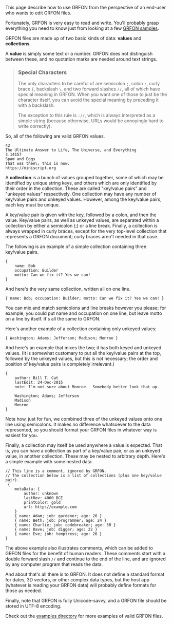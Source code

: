 This page describe how to use GRFON from the perspective of an end-user who wants to edit GRFON files.

Fortunately, GRFON is very easy to read and write.  You'll probably grasp everything you need to know just from looking at a few [GRFON samples](../examples/README.md).

GRFON files are made up of two basic kinds of data: **values** and **collections**.

A **value** is simply some text or a number.  GRFON does not distinguish between these, and no quotation marks are needed around text strings.  

> ### Special Characters
> The only characters to be careful of are semicolon `;`, colon `:`, curly brace `{`, backslash `\`, and two forward slashes `//`, all of which have special meaning in GRFON.  When you want one of those to just be the character itself, you can avoid the special meaning by preceding it with a backslash.
>
> The exception to this rule is `://`, which is always interpreted as a simple string (because otherwise, URLs would be annoyingly hard to write correctly).


So, all of the following are valid GRFON values.

```
42
The Ultimate Answer to Life, The Universe, and Everything
3.14157
Spam and Eggs
That was then\; this is now.
https://miniscript.org
```

A **collection** is a bunch of values grouped together, some of which may be identified by unique string keys, and others which are only identified by their order in the collection.  These are called "key/value pairs" and "unkeyed values" respectively.  One collection may have any number of key/value pairs and unkeyed values.  However, among the key/value pairs, each key must be unique.

A key/value pair is given with the key, followed by a colon, and then the value.  Key/value pairs, as well as unkeyed values, are separated within a collection by either a semicolon (;) or a line break.  Finally, a collection is always wrapped in curly braces, except for the very top-level collection that represents a GRFON document; curly braces aren't needed in that case.

The following is an example of a simple collection containing three key/value pairs.

```
{
    name: Bob
    occupation: Builder
    motto: Can we fix it? Yes we can!
}
```

And here's the very same collection, written all on one line.

```
{ name: Bob; occupation: Builder; motto: Can we fix it? Yes we can! }
```

You can mix and match semicolons and line breaks however you please; for example, you could put name and occupation on one line, but leave motto on a line by itself.  It's all the same to GRFON.

Here's another example of a collection containing only unkeyed values:

```
{ Washington; Adams; Jefferson; Madison; Monroe }
```

And here's an example that mixes the two; it has both keyed and unkeyed values.  (It is somewhat customary to put all the key/value pairs at the top, followed by the unkeyed values, but this is not necessary; the order and position of key/value pairs is completely irrelevant.)

```
{
    author: Bill T. Cat
    lastEdit: 24-Dec-2015
    note: I'm not sure about Monroe.  Somebody better look that up.

    Washington; Adams; Jefferson
    Madison
    Monroe
}
```

Note how, just for fun, we combined three of the unkeyed values onto one line using semicolons.  It makes no difference whatsoever to the data represented, so you should format your GRFON files in whatever way is easiest for you.

Finally, a collection may itself be used anywhere a value is expected.  That is, you can have a collection as part of a key/value pair, or as an unkeyed value, in another collection.  These may be nested to arbitrary depth.  Here's a simple example with some nested data.

```
// This line is a comment, ignored by GRFON.
// The collection below is a list of collections (plus one key/value pair).
 {
    metaData: {
        author: unknown
        lastRev: 4000 BCE
        printColor: gold
        url: http://example.com
    }
    { name: Adam; job: gardener; age: 26 }
    { name: Beth; job: programmer; age: 24 }
    { name: Charlie; job: codebreaker; age: 30 }
    { name: Dave; job: digger; age: 22 }
    { name: Eve; job: temptress; age: 26 }
}
```

The above example also illustrates comments, which can be added to GRFON files for the benefit of human readers.  These comments start with a double forward slash `//` and continue to the end of the line, and are ignored by any computer program that reads the data.

And about that's all there is to GRFON.  It does not define a standard format for dates, 3D vectors, or other complex data types, but the host app (whatever is reading your GRFON data) will probably define formats for those as needed.

Finally, note that GRFON is fully Unicode-savvy, and a GRFON file should be stored in UTF-8 encoding.

Check out the [examples directory](../examples/README.md) for more examples of valid GRFON files.
